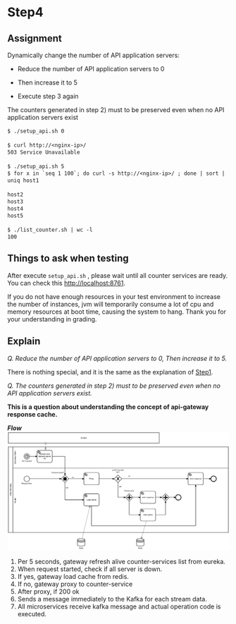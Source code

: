 # Step4

## Assignment

Dynamically change the number of API application servers:

- Reduce the number of API application servers to 0

- Then increase it to 5

- Execute step 3 again

The counters generated in step 2) must to be preserved even when no API application servers exist

```shell
$ ./setup_api.sh 0

$ curl http://<nginx-ip>/
503 Service Unavailable

$ ./setup_api.sh 5
$ for x in `seq 1 100`; do curl -s http://<nginx-ip>/ ; done | sort | uniq host1

host2
host3
host4
host5

$ ./list_counter.sh | wc -l
100
```

## Things to ask when testing

After execute `setup_api.sh` , please wait until all counter services are ready. 
You can check this [http://localhost:8761](http://localhost:8761).

If you do not have enough resources in your test environment to increase the number of instances, jvm will temporarily consume a lot of cpu and memory resources at boot time, causing the system to hang.
Thank you for your understanding in grading.

## Explain

*Q. Reduce the number of API application servers to 0, Then increase it to 5.*

There is nothing special, and it is the same as the explanation of [Step1](Step1.md).

*Q. The counters generated in step 2) must to be preserved even when no API application servers exist.*

**This is a question about understanding the concept of api-gateway response cache.**

***Flow***
![](image/cache.png) 

1. Per 5 seconds, gateway refresh alive counter-services list from eureka.
2. When request started, check if all server is down.
3. If yes, gateway load cache from redis.
4. If no, gateway proxy to counter-service
5. After proxy, if 200 ok 
3. Sends a message immediately to the Kafka for each stream data.
4. All microservices receive kafka message and actual operation code is executed.


